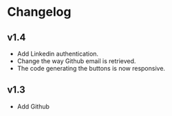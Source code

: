 Changelog
==========

v1.4
----
* Add Linkedin authentication.
* Change the way Github email is retrieved.
* The code generating the buttons is now responsive.

v1.3
----
* Add Github
